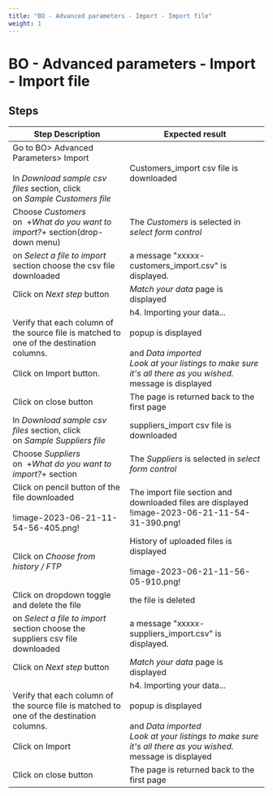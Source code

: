 ```yaml
---
title: "BO - Advanced parameters - Import - Import file"
weight: 1
---
```


# BO - Advanced parameters - Import - Import file
## Steps
| Step Description | Expected result |
| ----- | ----- |
| Go to BO> Advanced Parameters> Import<br><br>In _Download sample csv files_ section, click on *_Sample Customers file_* | Customers_import csv file is downloaded |
| Choose _Customers_ on  +_What do you want to import?_+ section(drop-down menu) | The _Customers_ is selected in _select form control_ |
| on _*Select a file to import*_ section choose the csv file downloaded | a message "xxxxx-customers_import.csv" is displayed. |
| Click on _Next step_ button | _Match your data_ page is displayed |
| Verify that each column of the source file is matched to one of the destination columns.<br><br>Click on Import button. | h4. Importing your data...  <br><br>popup is displayed<br><br>and *_Data imported_*<br>*_Look at your listings to make sure it's all there as you wished._*  message is displayed |
| Click on close button | The page is returned back to the first page |
| In _Download sample csv files_ section, click on *_Sample Suppliers file_* | suppliers_import csv file is downloaded |
| Choose _Suppliers_ on  +_What do you want to import?_+ section | The _Suppliers_ is selected in _select form control_ |
| Click on pencil button of the file downloaded<br><br>!image-2023-06-21-11-54-56-405.png! | The import file section and downloaded files are displayed !image-2023-06-21-11-54-31-390.png! |
| Click on _Choose from history / FTP_ | History of uploaded files is displayed<br><br>!image-2023-06-21-11-56-05-910.png! |
| Click on dropdown toggle and delete the file | the file is deleted |
| on _*Select a file to import*_ section choose the suppliers csv file downloaded | a message "xxxxx-suppliers_import.csv" is displayed. |
| Click on _Next step_ button | _Match your data_ page is displayed |
| Verify that each column of the source file is matched to one of the destination columns.<br><br>Click on Import | h4. Importing your data...  <br><br>popup is displayed<br><br>and *_Data imported_*<br>*_Look at your listings to make sure it's all there as you wished._*  message is displayed |
| Click on close button | The page is returned back to the first page |
